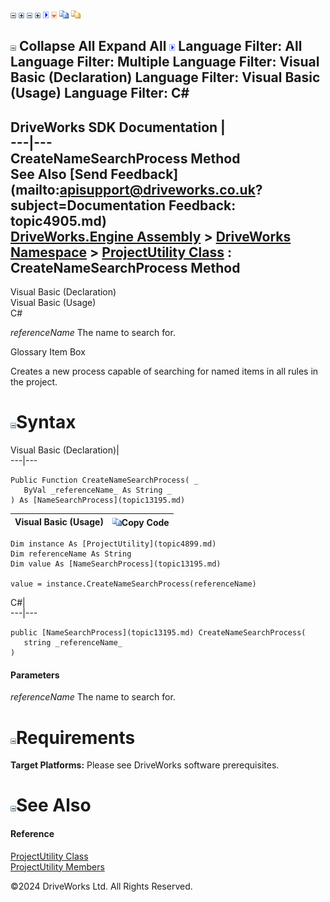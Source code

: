 ![](dotnetimages/collapse.gif) ![](dotnetimages/expand.gif) ![](dotnetimages/collapse.gif) ![](dotnetimages/expand.gif) ![](dotnetimages/drpdown.gif) ![](dotnetimages/drpdown_orange.gif) ![](dotnetimages/copycode.gif) ![](dotnetimages/copycodeHighlight.gif)

![](dotnetimages/collapse.gif) Collapse All Expand All ![](dotnetimages/drpdown.gif) Language Filter: All  Language Filter: Multiple  Language Filter: Visual Basic (Declaration) Language Filter: Visual Basic (Usage) Language Filter: C#  
---  
DriveWorks SDK Documentation  |   
---|---  
CreateNameSearchProcess Method   
See Also [Send Feedback](mailto:apisupport@driveworks.co.uk?subject=Documentation Feedback: topic4905.md)  
[DriveWorks.Engine Assembly](topic2156.md) > [DriveWorks Namespace](topic2159.md) > [ProjectUtility Class](topic4899.md) : CreateNameSearchProcess Method  
---  
  
Visual Basic (Declaration)    
Visual Basic (Usage)    
C# 

_referenceName_
    The name to search for.

Glossary Item Box

Creates a new process capable of searching for named items in all rules in the project. 

# ![](dotnetimages/collapse.gif)Syntax

Visual Basic (Declaration)|   
---|---  
      
    
    Public Function CreateNameSearchProcess( _
       ByVal _referenceName_ As String _
    ) As [NameSearchProcess](topic13195.md)  
  
Visual Basic (Usage)| ![](dotnetimages/copycode.gif)Copy Code  
---|---  
      
    
    Dim instance As [ProjectUtility](topic4899.md)
    Dim referenceName As String
    Dim value As [NameSearchProcess](topic13195.md)
     
    value = instance.CreateNameSearchProcess(referenceName)  
  
C#|   
---|---  
      
    
    public [NameSearchProcess](topic13195.md) CreateNameSearchProcess( 
       string _referenceName_
    )  
  
#### Parameters

 _referenceName_
    The name to search for.

# ![](dotnetimages/collapse.gif)Requirements

**Target Platforms:** Please see DriveWorks software prerequisites.

# ![](dotnetimages/collapse.gif)See Also

#### Reference

[ProjectUtility Class](topic4899.md)   
[ProjectUtility Members](topic4900.md)

©2024 DriveWorks Ltd. All Rights Reserved.
